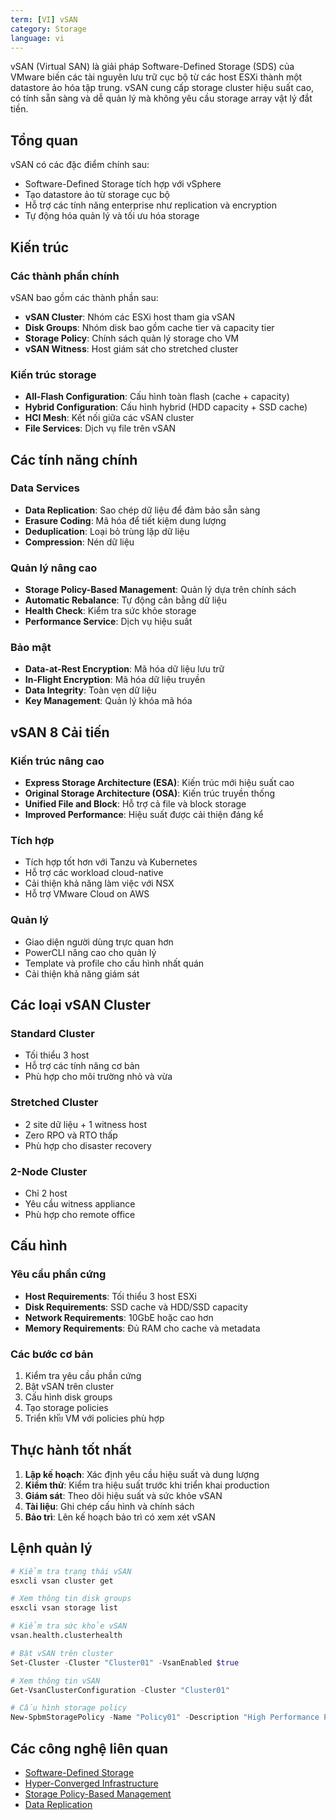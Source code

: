 ```yaml
---
term: [VI] vSAN
category: Storage
language: vi
---
```


vSAN (Virtual SAN) là giải pháp Software-Defined Storage (SDS) của VMware biến các tài nguyên lưu trữ cục bộ từ các host ESXi thành một datastore ảo hóa tập trung. vSAN cung cấp storage cluster hiệu suất cao, có tính sẵn sàng và dễ quản lý mà không yêu cầu storage array vật lý đắt tiền.

## Tổng quan

vSAN có các đặc điểm chính sau:
- Software-Defined Storage tích hợp với vSphere
- Tạo datastore ảo từ storage cục bộ
- Hỗ trợ các tính năng enterprise như replication và encryption
- Tự động hóa quản lý và tối ưu hóa storage

## Kiến trúc

### Các thành phần chính
vSAN bao gồm các thành phần sau:
- **vSAN Cluster**: Nhóm các ESXi host tham gia vSAN
- **Disk Groups**: Nhóm disk bao gồm cache tier và capacity tier
- **Storage Policy**: Chính sách quản lý storage cho VM
- **vSAN Witness**: Host giám sát cho stretched cluster

### Kiến trúc storage
- **All-Flash Configuration**: Cấu hình toàn flash (cache + capacity)
- **Hybrid Configuration**: Cấu hình hybrid (HDD capacity + SSD cache)
- **HCI Mesh**: Kết nối giữa các vSAN cluster
- **File Services**: Dịch vụ file trên vSAN

## Các tính năng chính

### Data Services
- **Data Replication**: Sao chép dữ liệu để đảm bảo sẵn sàng
- **Erasure Coding**: Mã hóa để tiết kiệm dung lượng
- **Deduplication**: Loại bỏ trùng lặp dữ liệu
- **Compression**: Nén dữ liệu

### Quản lý nâng cao
- **Storage Policy-Based Management**: Quản lý dựa trên chính sách
- **Automatic Rebalance**: Tự động cân bằng dữ liệu
- **Health Check**: Kiểm tra sức khỏe storage
- **Performance Service**: Dịch vụ hiệu suất

### Bảo mật
- **Data-at-Rest Encryption**: Mã hóa dữ liệu lưu trữ
- **In-Flight Encryption**: Mã hóa dữ liệu truyền
- **Data Integrity**: Toàn vẹn dữ liệu
- **Key Management**: Quản lý khóa mã hóa

## vSAN 8 Cải tiến

### Kiến trúc nâng cao
- **Express Storage Architecture (ESA)**: Kiến trúc mới hiệu suất cao
- **Original Storage Architecture (OSA)**: Kiến trúc truyền thống
- **Unified File and Block**: Hỗ trợ cả file và block storage
- **Improved Performance**: Hiệu suất được cải thiện đáng kể

### Tích hợp
- Tích hợp tốt hơn với Tanzu và Kubernetes
- Hỗ trợ các workload cloud-native
- Cải thiện khả năng làm việc với NSX
- Hỗ trợ VMware Cloud on AWS

### Quản lý
- Giao diện người dùng trực quan hơn
- PowerCLI nâng cao cho quản lý
- Template và profile cho cấu hình nhất quán
- Cải thiện khả năng giám sát

## Các loại vSAN Cluster

### Standard Cluster
- Tối thiểu 3 host
- Hỗ trợ các tính năng cơ bản
- Phù hợp cho môi trường nhỏ và vừa

### Stretched Cluster
- 2 site dữ liệu + 1 witness host
- Zero RPO và RTO thấp
- Phù hợp cho disaster recovery

### 2-Node Cluster
- Chỉ 2 host
- Yêu cầu witness appliance
- Phù hợp cho remote office

## Cấu hình

### Yêu cầu phần cứng
- **Host Requirements**: Tối thiểu 3 host ESXi
- **Disk Requirements**: SSD cache và HDD/SSD capacity
- **Network Requirements**: 10GbE hoặc cao hơn
- **Memory Requirements**: Đủ RAM cho cache và metadata

### Các bước cơ bản
1. Kiểm tra yêu cầu phần cứng
2. Bật vSAN trên cluster
3. Cấu hình disk groups
4. Tạo storage policies
5. Triển khัย VM với policies phù hợp

## Thực hành tốt nhất

1. **Lập kế hoạch**: Xác định yêu cầu hiệu suất và dung lượng
2. **Kiểm thử**: Kiểm tra hiệu suất trước khi triển khai production
3. **Giám sát**: Theo dõi hiệu suất và sức khỏe vSAN
4. **Tài liệu**: Ghi chép cấu hình và chính sách
5. **Bảo trì**: Lên kế hoạch bảo trì có xem xét vSAN

## Lệnh quản lý

```bash
# Kiểm tra trạng thái vSAN
esxcli vsan cluster get

# Xem thông tin disk groups
esxcli vsan storage list

# Kiểm tra sức khỏe vSAN
vsan.health.clusterhealth
```

```powershell
# Bật vSAN trên cluster
Set-Cluster -Cluster "Cluster01" -VsanEnabled $true

# Xem thông tin vSAN
Get-VsanClusterConfiguration -Cluster "Cluster01"

# Cấu hình storage policy
New-SpbmStoragePolicy -Name "Policy01" -Description "High Performance Policy"
```

## Các công nghệ liên quan

- [Software-Defined Storage](/glossary/term/software-defined-storage)
- [Hyper-Converged Infrastructure](/glossary/term/hyper-converged-infrastructure)
- [Storage Policy-Based Management](/glossary/term/storage-policy-based-management)
- [Data Replication](/glossary/term/data-replication)